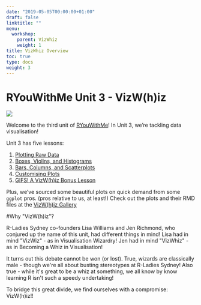 ```yaml
---
date: "2019-05-05T00:00:00+01:00"
draft: false
linktitle: ""
menu:
  workshop:
    parent: VizWhiz
    weight: 1
title: VizWhiz Overview
toc: true
type: docs
weight: 3
---
```


# RYouWithMe Unit 3 - VizW(h)iz


![](/img/VizWizBanner.jpg)

Welcome to the third unit of [RYouWithMe](/courses/workshop/_index/)! In Unit 3, we’re tackling data visualisation! 

Unit 3 has five lessons:  

1. [Plotting Raw Data](/courses/workshop/03-VizWhiz-1/)
2. [Boxes, Violins, and Histograms](/courses/workshop/03-VizWhiz-2/)
3. [Bars, Columns, and Scatterplots](/courses/workshop/03-VizWhiz-3/)
4. [Customising Plots](/courses/workshop/03-VizWhiz-4/)
5. [GIFS! A VizW(h)iz Bonus Lesson](/courses/workshop/03-VizWhiz-5/)

Plus, we’ve sourced some beautiful plots on quick demand from some `ggplot` pros. (pros relative to us, at least!) Check out the plots and their RMD files at the [VizW(h)iz Gallery](/courses/workshop/03-VizWhiz-gallery/)

#Why "VizW(h)iz"?

R-Ladies Sydney co-founders Lisa Williams and Jen Richmond, who conjured up the name of this unit, had different things in mind! Lisa had in mind "VizWiz" - as in Visualisation Wizardry! Jen had in mind "VizWhiz" - as in Becoming a Whiz in Visualisation! 

It turns out this debate cannot be won (or lost). True, wizards are classically male - though we're all about busting stereotypes at R-Ladies Sydney! Also true - while it's great to be a whiz at something, we all know by know learning R isn't such a speedy undertaking!

To bridge this great divide, we find ourselves with a compromise: VizW(h)iz!!


